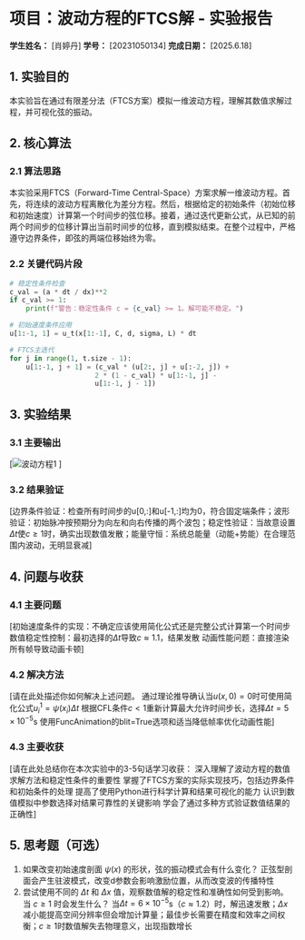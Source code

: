 # 项目：波动方程的FTCS解 - 实验报告

**学生姓名：** [肖婷丹] **学号：** [20231050134] **完成日期：** [2025.6.18]

## 1. 实验目的

本实验旨在通过有限差分法（FTCS方案）模拟一维波动方程，理解其数值求解过程，并可视化弦的振动。

## 2. 核心算法

### 2.1 算法思路

本实验采用FTCS（Forward-Time Central-Space）方案求解一维波动方程。首先，将连续的波动方程离散化为差分方程。然后，根据给定的初始条件（初始位移和初始速度）计算第一个时间步的弦位移。接着，通过迭代更新公式，从已知的前两个时间步的位移计算出当前时间步的位移，直到模拟结束。在整个过程中，严格遵守边界条件，即弦的两端位移始终为零。

### 2.2 关键代码片段

```python
# 稳定性条件检查
c_val = (a * dt / dx)**2
if c_val >= 1:
    print(f"警告：稳定性条件 c = {c_val} >= 1。解可能不稳定。")

# 初始速度条件应用
u[1:-1, 1] = u_t(x[1:-1], C, d, sigma, L) * dt

# FTCS主迭代
for j in range(1, t.size - 1):
    u[1:-1, j + 1] = (c_val * (u[2:, j] + u[:-2, j]) + 
                     2 * (1 - c_val) * u[1:-1, j] - 
                     u[1:-1, j - 1])
```

## 3. 实验结果

### 3.1 主要输出

[![波动方程1](https://github.com/user-attachments/assets/5d19ee28-d133-4aa8-8f8d-8dd14e6ce55a)
]

### 3.2 结果验证

[边界条件验证：检查所有时间步的u[0,:]和u[-1,:]均为0，符合固定端条件；波形验证：初始脉冲按预期分为向左和向右传播的两个波包；稳定性验证：当故意设置$\Delta t$使$c\geq1$时，确实出现数值发散；能量守恒：系统总能量（动能+势能）在合理范围内波动，无明显衰减]

## 4. 问题与收获

### 4.1 主要问题

[初始速度条件的实现：不确定应该使用简化公式还是完整公式计算第一个时间步
数值稳定性控制：最初选择的$\Delta t$导致$c\approx1.1$，结果发散
动画性能问题：直接渲染所有帧导致动画卡顿]

### 4.2 解决方法

[请在此处描述你如何解决上述问题。
通过理论推导确认当$u(x,0)=0$时可使用简化公式$u_i^1=\psi(x_i)\Delta t$
根据CFL条件$c<1$重新计算最大允许时间步长，选择$\Delta t=5\times10^{-5}$s
使用FuncAnimation的blit=True选项和适当降低帧率优化动画性能]

### 4.3 主要收获

[请在此处总结你在本次实验中的3-5句话学习收获：
深入理解了波动方程的数值求解方法和稳定性条件的重要性
掌握了FTCS方案的实际实现技巧，包括边界条件和初始条件的处理
提高了使用Python进行科学计算和结果可视化的能力
认识到数值模拟中参数选择对结果可靠性的关键影响
学会了通过多种方式验证数值结果的正确性]

## 5. 思考题（可选）

1.  如果改变初始速度剖面 $\psi(x)$ 的形状，弦的振动模式会有什么变化？
   正弦型剖面会产生驻波模式，改变d参数会影响激励位置，从而改变波的传播特性
2.  尝试使用不同的 $\Delta t$ 和 $\Delta x$ 值，观察数值解的稳定性和准确性如何受到影响。当 $c \ge 1$ 时会发生什么？
   当$\Delta t=6\times10^{-5}$s（$c\approx1.2$）时，解迅速发散；$\Delta x$减小能提高空间分辨率但会增加计算量；最佳步长需要在精度和效率之间权衡；$c\geq1$时数值解失去物理意义，出现指数增长
